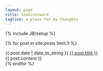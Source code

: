 ```yaml
---
layout: page
title: lookininward
tagline: a place for my thoughts
---
```

{% include JB/setup %}

{% for post in site.posts limit:3 %}
<div class="panel panel-default">
	<div class="panel-heading">
		{{ post.date | date_to_string }} 
		<a href="{{ BASE_PATH}}{{ post.url }}">{{ post.title }}</a>
	</div>
	<div class="panel-body">
		{{ post.content }}
	</div>
</div>
{% endfor %}

